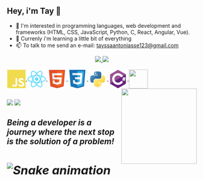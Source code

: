 ## Hey, i'm Tay 👋
- 👀 I'm interested in programming languages, web development and frameworks (HTML, CSS, JavaScript, Python, C, React, Angular, Vue).
- 🌱 Currenly i'm learning a little bit of everything
- 📫 To talk to me send an e-mail: tayssaantoniasse123@gmail.com

<div align="center">
  <a href="https://github.com/TayAntony">
  <img height="180em" src="https://github-readme-stats.vercel.app/api?username=TayAntony&show_icons=true&theme=cobalt&include_all_commits=true&count_private=true"/>
  <img height="180em" src="https://github-readme-stats.vercel.app/api/top-langs/?username=TayAntony&layout=compact&langs_count=7&theme=cobalt"/>
</div>
<div style="display: inline_block"><br>
  <img align="center" alt="Rafa-Js" height="50" width="50" src="https://raw.githubusercontent.com/devicons/devicon/master/icons/javascript/javascript-plain.svg">
  <img align="center" alt="Rafa-React" height="50" width="50" src="https://raw.githubusercontent.com/devicons/devicon/master/icons/react/react-original.svg">
  <img align="center" alt="Rafa-HTML" height="50" width="50" src="https://raw.githubusercontent.com/devicons/devicon/master/icons/html5/html5-original.svg">
  <img align="center" alt="Rafa-CSS" height="50" width="50" src="https://raw.githubusercontent.com/devicons/devicon/master/icons/css3/css3-original.svg">
  <img align="center" alt="Rafa-Python" height="50" width="50" src="https://raw.githubusercontent.com/devicons/devicon/master/icons/python/python-original.svg">
  <img align="center" alt="Rafa-Csharp" height="50" width="50" src="https://raw.githubusercontent.com/devicons/devicon/master/icons/csharp/csharp-original.svg">
  <img align="center" height="50" width="50" src="https://cdn.jsdelivr.net/gh/devicons/devicon/icons/vscode/vscode-original.svg">
  <a href="https://picasion.com/"><img align="right" src="https://i.picasion.com/pic92/0fd0d81fafec3514423de867913846b4.gif" width="200" height="200" border="0"/></a>
</div>
  
  ##
 
<div> 
  <a href="https://www.instagram.com/tay.antony/" target="_blank"><img src="https://img.shields.io/badge/Instagram-E4405F?style=for-the-badge&logo=instagram&logoColor=white" target="_blank"></a>
  <a href="https://www.linkedin.com/in/tayssa-antoniasse-724373190/" target="_blank"><img src="https://img.shields.io/badge/-LinkedIn-%230077B5?style=for-the-badge&logo=linkedin&logoColor=white" target="_blank"></a>
</div>

##
 <h2><i> Being a developer is a journey where the next stop is the solution of a problem! <i/><h2/>
 
 ![Snake animation](https://github.com/TayAntony/TayAntony/blob/output/github-contribution-grid-snake.svg)

